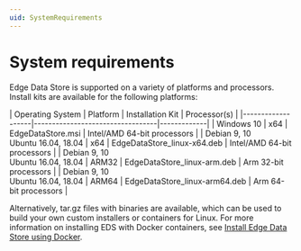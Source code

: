```yaml
---
uid: SystemRequirements
---
```


# System requirements

Edge Data Store is supported on a variety of platforms and processors. Install kits are available for the following platforms:

| Operating System | Platform | Installation Kit | Processor(s) |
|-------------------|----------------------------------|-------------|
| Windows 10 | x64 | EdgeDataStore.msi     | Intel/AMD 64-bit processors |
| Debian 9, 10 </br>Ubuntu 16.04, 18.04 | x64 | EdgeDataStore_linux-x64.deb     | Intel/AMD 64-bit processors |
| Debian 9, 10 </br>Ubuntu 16.04, 18.04 | ARM32 | EdgeDataStore_linux-arm.deb  | Arm 32-bit processors |
| Debian 9, 10 </br>Ubuntu 16.04, 18.04 | ARM64 | EdgeDataStore_linux-arm64.deb  | Arm 64-bit processors |

Alternatively, tar.gz files with binaries are available, which can be used to build your own custom installers or containers for Linux. For more information on installing EDS with Docker containers, see [Install Edge Data Store using Docker](xref:edgeDocker). 
